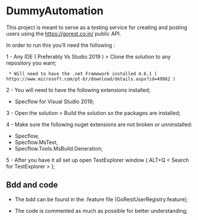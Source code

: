 # DummyAutomation

This project is meant to serve as a testing service for creating and posting users using the https://gorest.co.in/ public API. 

In order to run this you'll need the following : 

1 - Any IDE ( Preferably Vs Studio 2019 )  > Clone the solution to any repository you want;
    
     * Will need to have the .net Framework installed 4.6.1 ( https://www.microsoft.com/pt-br/download/details.aspx?id=49982 ) 

2 - You will need to have the following extensions installed;

   * Specflow for Visual Studio 2019;
   
3 - Open the solution > Build the solution so the packages are installed;

4 - Make sure the following nuget extensions are not broken or unninstalled: 
   
   * Specflow,
   * Specflow.MsTest,
   * Specflow.Tools.MsBuild.Generation;
   
5 - After you have it all set up open TestExplorer window ( ALT+Q < Search for TestExplorer > );


## Bdd and code 

   * The bdd can be found in the .feature file (GoRestUserRegistry.feature);
   
   * The code is commented as much as possible for better understanding;
   
